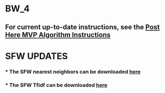 # BW_4

## For current up-to-date instructions, see the [Post Here MVP Algorithm Instructions](https://github.com/worldwidekatie/BW2/blob/master/Subreddit_MVP_Instructions.ipynb)

# **SFW UPDATES**
### * The SFW nearest neighbors can be downloaded [here](https://github.com/worldwidekatie/BW_4/blob/master/nn_cleaned.joblib)
### * The SFW Tfidf can be downloaded [here](https://github.com/worldwidekatie/BW_4/blob/master/tfidf_cleaned.joblib)
